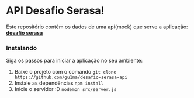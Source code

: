 # API Desafio Serasa! 
Este repositório contém os dados de uma api(mock) que serve a aplicação: [__desafio serasa__](https://github.com/gu1ma/desafio-serasa)

### Instalando
Siga os passos para iniciar a aplicação no seu ambiente: 
1. Baixe o projeto com o comando `git clone https://github.com/gu1ma/desafio-serasa-api`
1. Instale as dependências `npm install`
2. Inicie o servidor :D `nodemon src/server.js`
